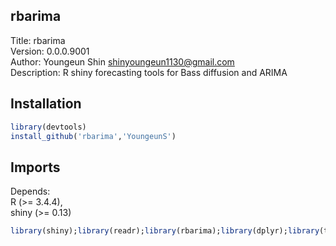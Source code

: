 
## rbarima

Title: rbarima\
Version: 0.0.0.9001\
Author: Youngeun Shin <shinyoungeun1130@gmail.com>\
Description: R shiny forecasting tools for Bass diffusion and ARIMA

## Installation

``` r
library(devtools)
install_github('rbarima','YoungeunS')
```

## Imports

Depends:\
	R (>= 3.4.4),\
	shiny (>= 0.13)
	
``` r
library(shiny);library(readr);library(rbarima);library(dplyr);library(tidyr);library(tseries);library(forecast);library(data.table);library(nlstools);library(minpack.lm);library(propagate);library(ggplot2);library(shinydashboard);library(reshape2);library(rsconnect);library(cowplot);library(grid);library(ggthemes);library(DT);library(stats);library(plotly);library(formattable)
```



